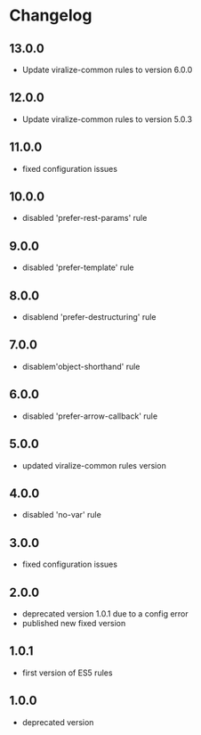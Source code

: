 # Changelog

## 13.0.0

- Update viralize-common rules to version 6.0.0

## 12.0.0

- Update viralize-common rules to version 5.0.3

## 11.0.0

- fixed configuration issues

## 10.0.0

- disabled 'prefer-rest-params' rule

## 9.0.0

- disabled 'prefer-template' rule

## 8.0.0

- disablend 'prefer-destructuring' rule

## 7.0.0

- disablem'object-shorthand' rule

## 6.0.0

- disabled 'prefer-arrow-callback' rule

## 5.0.0

- updated viralize-common rules version

## 4.0.0

- disabled 'no-var' rule

## 3.0.0

- fixed configuration issues

## 2.0.0

- deprecated version 1.0.1 due to a config error
- published new fixed version

## 1.0.1

- first version of ES5 rules

## 1.0.0

- deprecated version

